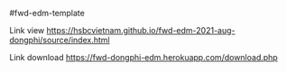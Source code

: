#fwd-edm-template

Link view
https://hsbcvietnam.github.io/fwd-edm-2021-aug-dongphi/source/index.html

Link download
https://fwd-dongphi-edm.herokuapp.com/download.php
